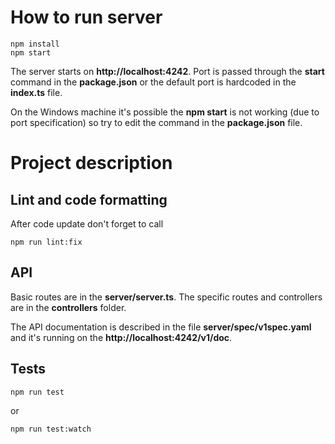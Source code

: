 # How to run server
```
npm install 
npm start
```
The server starts on **http://localhost:4242**. Port is passed through the **start** command in the **package.json** or the default port is hardcoded in the **index.ts** file.

On the Windows machine it's possible the **npm start** is not working (due to port specification) so try to edit the command in the **package.json** file.

# Project description
## Lint and code formatting
After code update don't forget to call
```
npm run lint:fix
```

## API
Basic routes are in the **server/server.ts**. The specific routes and controllers are in the **controllers** folder.

The API documentation is described in the file **server/spec/v1spec.yaml** and it's running on the **http://localhost:4242/v1/doc**.

## Tests
```
npm run test
```
or
```
npm run test:watch
```